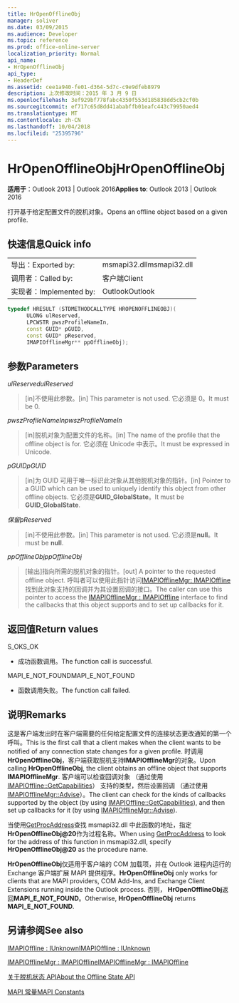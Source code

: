 ```yaml
---
title: HrOpenOfflineObj
manager: soliver
ms.date: 03/09/2015
ms.audience: Developer
ms.topic: reference
ms.prod: office-online-server
localization_priority: Normal
api_name:
- HrOpenOfflineObj
api_type:
- HeaderDef
ms.assetid: cee1a940-fe01-d364-5d7c-c9e9dfeb8979
description: 上次修改时间：2015 年 3 月 9 日
ms.openlocfilehash: 3ef929bf778fabc4350f553d185838dd5cb2cf0b
ms.sourcegitcommit: ef717c65d8dd41ababffb01eafc443c79950aed4
ms.translationtype: MT
ms.contentlocale: zh-CN
ms.lasthandoff: 10/04/2018
ms.locfileid: "25395796"
---
```

# <a name="hropenofflineobj"></a><span data-ttu-id="a8e20-103">HrOpenOfflineObj</span><span class="sxs-lookup"><span data-stu-id="a8e20-103">HrOpenOfflineObj</span></span>

  
  
<span data-ttu-id="a8e20-104">**适用于**：Outlook 2013 | Outlook 2016</span><span class="sxs-lookup"><span data-stu-id="a8e20-104">**Applies to**: Outlook 2013 | Outlook 2016</span></span> 
  
<span data-ttu-id="a8e20-105">打开基于给定配置文件的脱机对象。</span><span class="sxs-lookup"><span data-stu-id="a8e20-105">Opens an offline object based on a given profile.</span></span>
  
## <a name="quick-info"></a><span data-ttu-id="a8e20-106">快速信息</span><span class="sxs-lookup"><span data-stu-id="a8e20-106">Quick info</span></span>

|||
|:-----|:-----|
|<span data-ttu-id="a8e20-107">导出：</span><span class="sxs-lookup"><span data-stu-id="a8e20-107">Exported by:</span></span>  <br/> |<span data-ttu-id="a8e20-108">msmapi32.dll</span><span class="sxs-lookup"><span data-stu-id="a8e20-108">msmapi32.dll</span></span>  <br/> |
|<span data-ttu-id="a8e20-109">调用者：</span><span class="sxs-lookup"><span data-stu-id="a8e20-109">Called by:</span></span>  <br/> |<span data-ttu-id="a8e20-110">客户端</span><span class="sxs-lookup"><span data-stu-id="a8e20-110">Client</span></span>  <br/> |
|<span data-ttu-id="a8e20-111">实现者：</span><span class="sxs-lookup"><span data-stu-id="a8e20-111">Implemented by:</span></span>  <br/> |<span data-ttu-id="a8e20-112">Outlook</span><span class="sxs-lookup"><span data-stu-id="a8e20-112">Outlook</span></span>  <br/> |
   
```cpp
typedef HRESULT (STDMETHODCALLTYPE HROPENOFFLINEOBJ)( 
      ULONG ulReserved, 
      LPCWSTR pwszProfileNameIn, 
      const GUID* pGUID, 
      const GUID* pReserved, 
      IMAPIOfflineMgr** ppOfflineObj); 

```

## <a name="parameters"></a><span data-ttu-id="a8e20-113">参数</span><span class="sxs-lookup"><span data-stu-id="a8e20-113">Parameters</span></span>

 <span data-ttu-id="a8e20-114">_ulReserved_</span><span class="sxs-lookup"><span data-stu-id="a8e20-114">_ulReserved_</span></span>
  
> <span data-ttu-id="a8e20-115">[in]不使用此参数。</span><span class="sxs-lookup"><span data-stu-id="a8e20-115">[in] This parameter is not used.</span></span> <span data-ttu-id="a8e20-116">它必须是 0。</span><span class="sxs-lookup"><span data-stu-id="a8e20-116">It must be 0.</span></span>
    
 <span data-ttu-id="a8e20-117">_pwszProfileNameIn_</span><span class="sxs-lookup"><span data-stu-id="a8e20-117">_pwszProfileNameIn_</span></span>
  
> <span data-ttu-id="a8e20-118">[in]脱机对象为配置文件的名称。</span><span class="sxs-lookup"><span data-stu-id="a8e20-118">[in] The name of the profile that the offline object is for.</span></span> <span data-ttu-id="a8e20-119">它必须在 Unicode 中表示。</span><span class="sxs-lookup"><span data-stu-id="a8e20-119">It must be expressed in Unicode.</span></span> 
    
 <span data-ttu-id="a8e20-120">_pGUID_</span><span class="sxs-lookup"><span data-stu-id="a8e20-120">_pGUID_</span></span>
  
> <span data-ttu-id="a8e20-121">[in]为 GUID 可用于唯一标识此对象从其他脱机对象的指针。</span><span class="sxs-lookup"><span data-stu-id="a8e20-121">[in] Pointer to a GUID which can be used to uniquely identify this object from other offline objects.</span></span> <span data-ttu-id="a8e20-122">它必须是**GUID_GlobalState**。</span><span class="sxs-lookup"><span data-stu-id="a8e20-122">It must be **GUID_GlobalState**.</span></span>
    
 <span data-ttu-id="a8e20-123">_保留_</span><span class="sxs-lookup"><span data-stu-id="a8e20-123">_pReserved_</span></span>
  
> <span data-ttu-id="a8e20-124">[in]不使用此参数。</span><span class="sxs-lookup"><span data-stu-id="a8e20-124">[in] This parameter is not used.</span></span> <span data-ttu-id="a8e20-125">它必须是**null**。</span><span class="sxs-lookup"><span data-stu-id="a8e20-125">It must be **null**.</span></span>
    
 <span data-ttu-id="a8e20-126">_ppOfflineObj_</span><span class="sxs-lookup"><span data-stu-id="a8e20-126">_ppOfflineObj_</span></span>
  
> <span data-ttu-id="a8e20-127">[输出]指向所需的脱机对象的指针。</span><span class="sxs-lookup"><span data-stu-id="a8e20-127">[out] A pointer to the requested offline object.</span></span> <span data-ttu-id="a8e20-128">呼叫者可以使用此指针访问[IMAPIOfflineMgr: IMAPIOffline](imapiofflinemgrimapioffline.md)找到此对象支持的回调并为其设置回调的接口。</span><span class="sxs-lookup"><span data-stu-id="a8e20-128">The caller can use this pointer to access the [IMAPIOfflineMgr : IMAPIOffline](imapiofflinemgrimapioffline.md) interface to find the callbacks that this object supports and to set up callbacks for it.</span></span> 
    
## <a name="return-values"></a><span data-ttu-id="a8e20-129">返回值</span><span class="sxs-lookup"><span data-stu-id="a8e20-129">Return values</span></span>

<span data-ttu-id="a8e20-130">S_OK</span><span class="sxs-lookup"><span data-stu-id="a8e20-130">S_OK</span></span> 
  
- <span data-ttu-id="a8e20-131">成功函数调用。</span><span class="sxs-lookup"><span data-stu-id="a8e20-131">The function call is successful.</span></span>
    
<span data-ttu-id="a8e20-132">MAPI_E_NOT_FOUND</span><span class="sxs-lookup"><span data-stu-id="a8e20-132">MAPI_E_NOT_FOUND</span></span>
  
- <span data-ttu-id="a8e20-133">函数调用失败。</span><span class="sxs-lookup"><span data-stu-id="a8e20-133">The function call failed.</span></span>
    
## <a name="remarks"></a><span data-ttu-id="a8e20-134">说明</span><span class="sxs-lookup"><span data-stu-id="a8e20-134">Remarks</span></span>

<span data-ttu-id="a8e20-135">这是客户端发出时在客户端需要的任何给定配置文件的连接状态更改通知的第一个呼叫。</span><span class="sxs-lookup"><span data-stu-id="a8e20-135">This is the first call that a client makes when the client wants to be notified of any connection state changes for a given profile.</span></span> <span data-ttu-id="a8e20-136">时调用**HrOpenOfflineObj**，客户端获取脱机支持**IMAPIOfflineMgr**的对象。</span><span class="sxs-lookup"><span data-stu-id="a8e20-136">Upon calling **HrOpenOfflineObj**, the client obtains an offline object that supports **IMAPIOfflineMgr**.</span></span> <span data-ttu-id="a8e20-137">客户端可以检查回调对象 （通过使用[IMAPIOffline::GetCapabilities](imapioffline-getcapabilities.md)） 支持的类型，然后设置回调 （通过使用[IMAPIOfflineMgr::Advise](imapiofflinemgr-advise.md)）。</span><span class="sxs-lookup"><span data-stu-id="a8e20-137">The client can check for the kinds of callbacks supported by the object (by using [IMAPIOffline::GetCapabilities](imapioffline-getcapabilities.md)), and then set up callbacks for it (by using [IMAPIOfflineMgr::Advise](imapiofflinemgr-advise.md)).</span></span>
  
<span data-ttu-id="a8e20-138">当使用[GetProcAddress](https://msdn.microsoft.com/library/ms683212.aspx)查找 msmapi32.dll 中此函数的地址，指定**HrOpenOfflineObj@20**作为过程名称。</span><span class="sxs-lookup"><span data-stu-id="a8e20-138">When using [GetProcAddress](https://msdn.microsoft.com/library/ms683212.aspx) to look for the address of this function in msmapi32.dll, specify **HrOpenOfflineObj@20** as the procedure name.</span></span> 
  
 <span data-ttu-id="a8e20-139">**HrOpenOfflineObj**仅适用于客户端的 COM 加载项，并在 Outlook 进程内运行的 Exchange 客户端扩展 MAPI 提供程序。</span><span class="sxs-lookup"><span data-stu-id="a8e20-139">**HrOpenOfflineObj** only works for clients that are MAPI providers, COM Add-Ins, and Exchange Client Extensions running inside the Outlook process.</span></span> <span data-ttu-id="a8e20-140">否则， **HrOpenOfflineObj**返回**MAPI_E_NOT_FOUND**。</span><span class="sxs-lookup"><span data-stu-id="a8e20-140">Otherwise, **HrOpenOfflineObj** returns **MAPI_E_NOT_FOUND**.</span></span> 
  
## <a name="see-also"></a><span data-ttu-id="a8e20-141">另请参阅</span><span class="sxs-lookup"><span data-stu-id="a8e20-141">See also</span></span>



[<span data-ttu-id="a8e20-142">IMAPIOffline : IUnknown</span><span class="sxs-lookup"><span data-stu-id="a8e20-142">IMAPIOffline : IUnknown</span></span>](imapiofflineiunknown.md)
  
[<span data-ttu-id="a8e20-143">IMAPIOfflineMgr : IMAPIOffline</span><span class="sxs-lookup"><span data-stu-id="a8e20-143">IMAPIOfflineMgr : IMAPIOffline</span></span>](imapiofflinemgrimapioffline.md)


[<span data-ttu-id="a8e20-144">关于脱机状态 API</span><span class="sxs-lookup"><span data-stu-id="a8e20-144">About the Offline State API</span></span>](about-the-offline-state-api.md)
  
[<span data-ttu-id="a8e20-145">MAPI 常量</span><span class="sxs-lookup"><span data-stu-id="a8e20-145">MAPI Constants</span></span>](mapi-constants.md)

